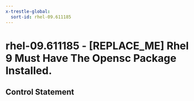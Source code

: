 ```yaml
---
x-trestle-global:
  sort-id: rhel-09.611185
---
```


# rhel-09.611185 - \[REPLACE_ME\] Rhel 9 Must Have The Opensc Package Installed.

## Control Statement
